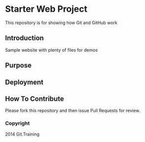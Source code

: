 # Starter Web Project

This repository is for showing how Git and GitHub work

## Introduction

Sample website with plenty of files for demos

## Purpose

## Deployment

## How To Contribute

Please fork this repository and then issue Pull Requests for review. 

### Copyright

2014 Git.Training